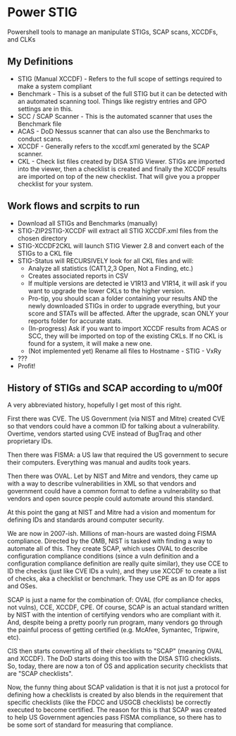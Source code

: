 # Power STIG
Powershell tools to manage an manipulate STIGs, SCAP scans, XCCDFs, and CLKs

## My Definitions
- STIG (Manual XCCDF) - Refers to the full scope of settings required to make a system compliant
- Benchmark - This is a subset of the full STIG but it can be detected with an automated scanning tool. Things like registry entries and GPO settings are in this.
- SCC / SCAP Scanner - This is the automated scanner that uses the Benchmark file
- ACAS - DoD Nessus scanner that can also use the Benchmarks to conduct scans.
- XCCDF - Generally refers to the xccdf.xml generated by the SCAP scanner.
- CKL - Check list files created by DISA STIG Viewer. STIGs are imported into the viewer, then a checklist is created and finally the XCCDF results are imported on top of the new checklist. That will give you a propper checklist for your system.


## Work flows and scrpits to run

- Download all STIGs and Benchmarks (manually)
- STIG-ZIP2STIG-XCCDF will extract all STIG XCCDF.xml files from the chosen directory
- STIG-XCCDF2CKL will launch STIG Viewer 2.8 and convert each of the STIGs to a CKL file
- STIG-Status will RECURSIVELY look for all CKL files and will:
  - Analyze all statistics (CAT1,2,3 Open, Not a Finding, etc.)
  - Creates associated reports in CSV
  - If multiple versions are detected ie V1R13 and V1R14, it will ask if you want to upgrade the lower CKLs to the higher version.
  - Pro-tip, you should scan a folder containing your results AND the newly downloaded STIGs in order to upgrade everything, but your score and STATs will be affected. After the upgrade, scan ONLY your reports folder for accurate stats.
  - (In-progress) Ask if you want to import XCCDF results from ACAS or SCC, they will be imported on top of the existing CKLs. If no CKL is found for a system, it will make a new one.
  - (Not implemented yet) Rename all files to Hostname - STIG - VxRy
- ???
- Profit!
  

## History of STIGs and SCAP according to u/m00f

A very abbreviated history, hopefully I get most of this right.

First there was CVE. The US Government (via NIST and Mitre) created CVE so that vendors could have a common ID for talking about a vulnerability. Overtime, vendors started using CVE instead of BugTraq and other proprietary IDs.

Then there was FISMA: a US law that required the US government to secure their computers. Everything was manual and audits took years.

Then there was OVAL. Let by NIST and Mitre and vendors, they came up with a way to describe vulnerabilities in XML so that vendors and government could have a common format to define a vulnerability so that vendors and open source people could automate around this standard.

At this point the gang at NIST and Mitre had a vision and momentum for defining IDs and standards around computer security.

We are now in 2007-ish. Millions of man-hours are wasted doing FISMA compliance. Directed by the OMB, NIST is tasked with finding a way to automate all of this. They create SCAP, which uses OVAL to describe configuration compliance conditions (since a vuln definition and a configuration compliance definition are really quite similar), they use CCE to ID the checks (just like CVE IDs a vuln), and they use XCCDF to create a list of checks, aka a checklist or benchmark. They use CPE as an ID for apps and OSes.

SCAP is just a name for the combination of: OVAL (for compliance checks, not vulns), CCE, XCCDF, CPE. Of course, SCAP is an actual standard written by NIST with the intention of certifying vendors who are compliant with it. And, despite being a pretty poorly run program, many vendors go through the painful process of getting certified (e.g. McAfee, Symantec, Tripwire, etc).

CIS then starts converting all of their checklists to "SCAP" (meaning OVAL and XCCDF). The DoD starts doing this too with the DISA STIG checklists. So, today, there are now a ton of OS and application security checklists that are "SCAP checklists".

Now, the funny thing about SCAP validation is that it is not just a protocol for defining how a checklists is created by also blends in the requirement that specific checklists (like the FDCC and USGCB checklists) be correctly executed to become certified. The reason for this is that SCAP was created to help US Government agencies pass FISMA compliance, so there has to be some sort of standard for measuring that compliance.
